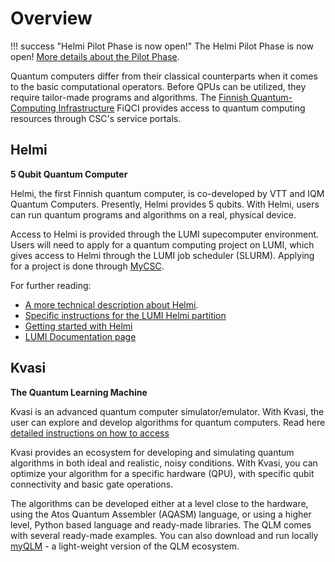 # Overview

!!! success "Helmi Pilot Phase is now open!"
    The Helmi Pilot Phase is now open! [More details about the Pilot Phase](../helmi/index/).

Quantum computers differ from their classical counterparts when it comes to the basic 
computational operators. Before QPUs can be utilized, they require tailor-made programs 
and algorithms. The [Finnish Quantum-Computing Infrastructure](https://fiqci.fi) FiQCI provides access to
quantum computing resources through CSC's service portals.

## Helmi

**5 Qubit Quantum Computer**

Helmi, the first Finnish quantum computer, is co-developed by VTT and IQM Quantum Computers. Presently, Helmi provides 5 qubits. With Helmi, users can run quantum programs and algorithms on a real, physical device.

Access to Helmi is provided through the LUMI supecomputer environment. Users will need to apply for a quantum computing project on LUMI, which gives access to Helmi through the LUMI job scheduler (SLURM). Applying for a project is done through [MyCSC](../../../accounts/how-to-create-new-project/).

For further reading:

* [A more technical description about Helmi](./helmi/helmi-specs.md).
* [Specific instructions for the LUMI Helmi partition](./helmi/fiqci-partition.md)
* [Getting started with Helmi](./helmi/helmi-from-lumi.md)
* [LUMI Documentation page](https://docs.lumi-supercomputer.eu/)


## Kvasi

**The Quantum Learning Machine**

Kvasi is an advanced quantum computer simulator/emulator. With Kvasi, the user can explore and develop algorithms 
for quantum computers. Read here [detailed instructions on how to access](../quantum-computing/kvasi/index.md)

Kvasi provides an ecosystem for developing and simulating quantum algorithms in both 
ideal and realistic, noisy conditions. With Kvasi, you can optimize your algorithm 
for a specific hardware (QPU), with specific qubit connectivity and basic gate operations.

The algorithms can be developed either at a level close to the hardware, using 
the Atos Quantum Assembler (AQASM) language, or using a higher level, Python based 
language and ready-made libraries. The QLM comes with several ready-made examples.
You can also download and run locally [myQLM](../quantum-computing/kvasi/index.md#myqlm) - a light-weight version of the 
QLM ecosystem.


